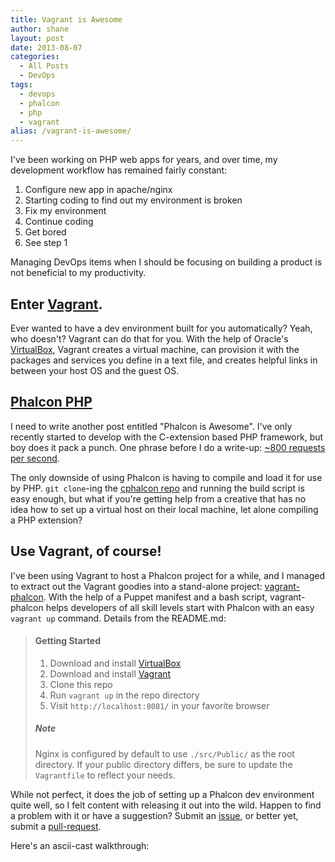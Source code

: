 ```yaml
---
title: Vagrant is Awesome
author: shane
layout: post
date: 2013-08-07
categories:
  - All Posts
  - DevOps
tags:
  - devops
  - phalcon
  - php
  - vagrant
alias: /vagrant-is-awesome/
---
```


I've been working on PHP web apps for years, and over time, my development workflow has remained fairly constant:

  1. Configure new app in apache/nginx
  2. Starting coding to find out my environment is broken
  3. Fix my environment
  4. Continue coding
  5. Get bored
  6. See step 1

Managing DevOps items when I should be focusing on building a product is not beneficial to my productivity.

<!--more-->

## Enter [Vagrant][1].

Ever wanted to have a dev environment built for you automatically? Yeah, who doesn't? Vagrant can do that for you. With the help of Oracle's [VirtualBox][2], Vagrant creates a virtual machine, can provision it with the packages and services you define in a text file, and creates helpful links in between your host OS and the guest OS.

## [Phalcon PHP][3]

I need to write another post entitled "Phalcon is Awesome". I've only recently started to develop with the C-extension based PHP framework, but boy does it pack a punch. One phrase before I do a write-up: [~800 requests per second][4].

The only downside of using Phalcon is having to compile and load it for use by PHP. `git clone`-ing the [cphalcon repo][5] and running the build script is easy enough, but what if you're getting help from a creative that has no idea how to set up a virtual host on their local machine, let alone compiling a PHP extension?

## Use Vagrant, of course!

I've been using Vagrant to host a Phalcon project for a while, and I managed to extract out the Vagrant goodies into a stand-alone project: [vagrant-phalcon][6]. With the help of a Puppet manifest and a bash script, vagrant-phalcon helps developers of all skill levels start with Phalcon with an easy `vagrant up` command. Details from the README.md:

> #### Getting Started
>
>   1. Download and install [VirtualBox][2]
>   2. Download and install [Vagrant][1]
>   3. Clone this repo
>   4. Run `vagrant up` in the repo directory
>   5. Visit `http://localhost:8081/` in your favorite browser
>
> ##### Note
>
> Nginx is configured by default to use `./src/Public/` as the root directory. If your public directory differs, be sure to update the `Vagrantfile` to reflect your needs.

While not perfect, it does the job of setting up a Phalcon dev environment quite well, so I felt content with releasing it out into the wild. Happen to find a problem with it or have a suggestion? Submit an [issue][7], or better yet, submit a [pull-request][8].

Here's an ascii-cast walkthrough:

 [1]: http://www.vagrantup.com/
 [2]: https://www.virtualbox.org/
 [3]: http://www.phalconphp.com/
 [4]: http://systemsarchitect.net/performance-benchmark-of-popular-php-frameworks/ "Performance benchmarks of PHP frameworks"
 [5]: https://github.com/phalcon/cphalcon
 [6]: https://github.com/slogsdon/vagrant-phalcon
 [7]: https://github.com/slogsdon/vagrant-phalcon/issues
 [8]: https://github.com/slogsdon/vagrant-phalcon/pulls
